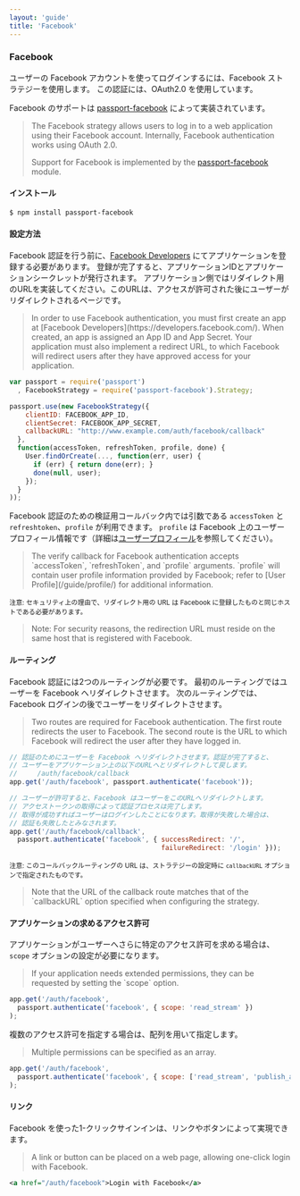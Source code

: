 ```yaml
---
layout: 'guide'
title: 'Facebook'
---
```


### Facebook

ユーザーの Facebook アカウントを使ってログインするには、Facebook ストラテジーを使用します。
この認証には、OAuth2.0 を使用しています。

Facebook のサポートは [passport-facebook](https://github.com/jaredhanson/passport-facebook) によって実装されています。

<blockquote class="original">
The Facebook strategy allows users to log in to a web application using their
Facebook account.  Internally, Facebook authentication works using OAuth 2.0.

Support for Facebook is implemented by the [passport-facebook](https://github.com/jaredhanson/passport-facebook)
module.
</blockquote>

#### インストール

```bash
$ npm install passport-facebook
```

#### 設定方法

Facebook 認証を行う前に、[Facebook Developers](https://developers.facebook.com/) にてアプリケーションを登録する必要があります。
登録が完了すると、アプリケーションIDとアプリケーションシークレットが発行されます。
アプリケーション側ではリダイレクト用のURLを実装してください。このURLは、アクセスが許可された後にユーザーがリダイレクトされるページです。

<blockquote class="original">
In order to use Facebook authentication, you must first create an app at
[Facebook Developers](https://developers.facebook.com/).  When created, an
app is assigned an App ID and App Secret.  Your application must also implement
a redirect URL, to which Facebook will redirect users after they have approved
access for your application.
</blockquote>

```javascript
var passport = require('passport')
  , FacebookStrategy = require('passport-facebook').Strategy;

passport.use(new FacebookStrategy({
    clientID: FACEBOOK_APP_ID,
    clientSecret: FACEBOOK_APP_SECRET,
    callbackURL: "http://www.example.com/auth/facebook/callback"
  },
  function(accessToken, refreshToken, profile, done) {
    User.findOrCreate(..., function(err, user) {
      if (err) { return done(err); }
      done(null, user);
    });
  }
));
```

Facebook 認証のための検証用コールバック内では引数である `accessToken` と `refreshtoken`、`profile` が利用できます。
`profile` は Facebook 上のユーザープロフィール情報です（詳細は[ユーザープロフィール](/www.passportjs.org/guide/profile/)を参照してください）。

<blockquote class="original">
The verify callback for Facebook authentication accepts `accessToken`,
`refreshToken`, and `profile` arguments.  `profile` will contain user profile
information provided by Facebook; refer to [User Profile](/guide/profile/)
for additional information.
</blockquote>

<small>注意: セキュリティ上の理由で、リダイレクト用の URL は Facebook に登録したものと同じホストである必要があります。</small>

<blockquote class="original">
Note: For security reasons, the redirection URL must reside on the same host
that is registered with Facebook.
</blockquote>

#### ルーティング

Facebook 認証には2つのルーティングが必要です。
最初のルーティングではユーザーを Facebook へリダイレクトさせます。
次のルーティングでは、Facebook ログインの後でユーザーをリダイレクトさせます。

<blockquote class="original">
Two routes are required for Facebook authentication.  The first route redirects
the user to Facebook.  The second route is the URL to which Facebook will
redirect the user after they have logged in.
</blockquote>

```javascript
// 認証のためにユーザーを Facebook へリダイレクトさせます。認証が完了すると、
// ユーザーをアプリケーション上の以下のURLへとリダイレクトして戻します。
//     /auth/facebook/callback
app.get('/auth/facebook', passport.authenticate('facebook'));

// ユーザーが許可すると、Facebook はユーザーをこのURLへリダイレクトします。
// アクセストークンの取得によって認証プロセスは完了します。
// 取得が成功すればユーザーはログインしたことになります。取得が失敗した場合は、
// 認証も失敗したとみなされます。
app.get('/auth/facebook/callback', 
  passport.authenticate('facebook', { successRedirect: '/',
                                      failureRedirect: '/login' }));
```

<small>注意: このコールバックルーティングの URL は、ストラテジーの設定時に `callbackURL` オプションで指定されたものです。</small>

<blockquote class="original">
Note that the URL of the callback route matches that of the `callbackURL` option
specified when configuring the strategy.
</blockquote>

#### アプリケーションの求めるアクセス許可

アプリケーションがユーザーへさらに特定のアクセス許可を求める場合は、`scope` オプションの設定が必要になります。

<blockquote class="original">
If your application needs extended permissions, they can be requested by setting
the `scope` option.
</blockquote>

```javascript
app.get('/auth/facebook',
  passport.authenticate('facebook', { scope: 'read_stream' })
);
```

複数のアクセス許可を指定する場合は、配列を用いて指定します。

<blockquote class="original">
Multiple permissions can be specified as an array.
</blockquote>

```javascript
app.get('/auth/facebook',
  passport.authenticate('facebook', { scope: ['read_stream', 'publish_actions'] })
);
```

#### リンク

Facebook を使った1-クリックサインインは、リンクやボタンによって実現できます。

<blockquote class="original">
A link or button can be placed on a web page, allowing one-click login with
Facebook.
</blockquote>

```xml
<a href="/auth/facebook">Login with Facebook</a>
```
